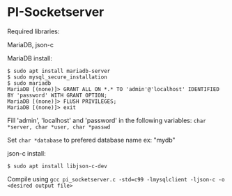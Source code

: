 # PI-Socketserver

Required libraries:

MariaDB, json-c


MariaDB install:
```
$ sudo apt install mariadb-server
$ sudo mysql_secure_installation
$ sudo mariadb
MariaDB [(none)]> GRANT ALL ON *.* TO 'admin'@'localhost' IDENTIFIED BY 'password' WITH GRANT OPTION;
MariaDB [(none)]> FLUSH PRIVILEGES;
MariaDB [(none)]> exit
```
Fill 'admin', 'localhost' and 'password' in the following variables: ```char *server, char *user, char *passwd```

Set ```char *database``` to prefered database name ex: "mydb"


json-c install:
```
$ sudo apt install libjson-c-dev
```

Compile using ```gcc pi_socketserver.c -std=c99 -lmysqlclient -ljson-c -o <desired output file>```
